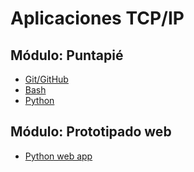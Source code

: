 # Aplicaciones TCP/IP


## Módulo: Puntapié
- [Git/GitHub](01-Git_Github/Readme.md)
- [Bash](02-Bash/Readme.md)
- [Python](03-Python/Readme.md)

## Módulo: Prototipado web
- [Python web app](04-Python-web-apps/Readme.md)
